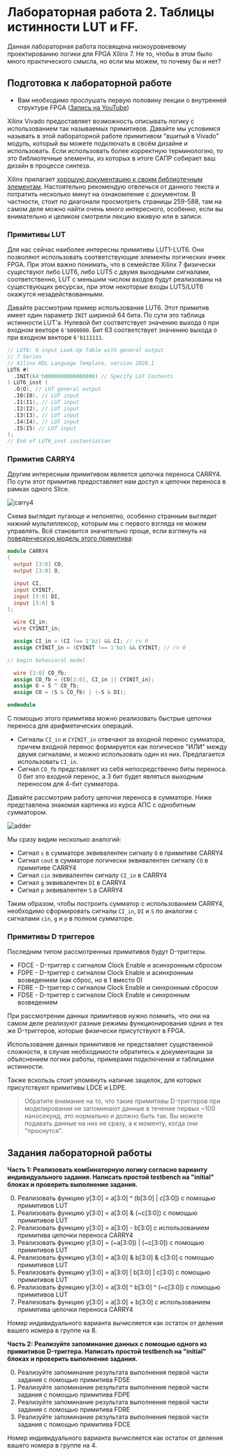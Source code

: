 # Лабораторная работа 2. Таблицы истинности LUT и FF.

Данная лабораторная работа посвящена низкоуровневому проектированию логики для FPGA Xilinx 7. Не то, чтобы в этом было много практического смысла, но если мы можем, то почему бы и нет?

## Подготовка к лабораторной работе
 * Вам необходимо прослушать первую половину лекции о внутренней структуре FPGA ([Запись на YouTube](https://www.youtube.com/watch?v=fdJiGdp5eVc))

Xilinx Vivado предоставляет возможность описывать логику с использованием так называемых примитивов. Давайте мы условимся называть в этой лабораторной работе примитивом "вшитый в Vivado" модуль, который вы можете подключать в своём дизайне и использовать. Если использовать более корректную терминологию, то это библиотечные элементы, из которых в итоге САПР собирает ваш дизайн в процессе синтеза.

Xilinx прилагает [хорошую документацию к своим библиотечным элементам](https://docs.xilinx.com/v/u/2020.1-English/ug953-vivado-7series-libraries). Настоятельно рекомендую отвлечься от данного текста и потратить несколько минут на ознакомление с документом. В частности, стоит по диагонали просмотреть страницы 259-588, там на самом деле можно найти очень много интересного, особенно, если вы внимательно и целиком смотрели лекцию вживую или в записи.

### Примитивы LUT
Для нас сейчас наиболее интересны примитивы LUT1-LUT6. Они позволяют использовать соответствующие элементы логических ячеек FPGA. При этом важно понимать, что в семействе Xilinx 7 физически существуют либо LUT6, либо LUT5 с двумя выходными сигналами, соответственно, LUT с меньшим числом входов будут реализованы на существующих ресурсах, при этом некоторые входы LUT5/LUT6 окажутся незадействованными.

Давайте рассмотрим пример использования LUT6. Этот примитив имеет один параметр `INIT` шириной 64 бита. По сути это таблица истинности LUT'a. Нулевой бит соответствует значению выхода `O` при входном векторе `6'b000000`.
Бит 63 соответствует значению выхода `O` при входном векторе `6'b111111`.

```verilog
// LUT6: 6-input Look-Up Table with general output
// 7 Series
// Xilinx HDL Language Template, version 2020.1
LUT6 #(
  .INIT(64'h0000000000000000) // Specify LUT Contents
) LUT6_inst (
  .O(O), // LUT general output
  .I0(I0), // LUT input
  .I1(I1), // LUT input
  .I2(I2), // LUT input
  .I3(I3), // LUT input
  .I4(I4), // LUT input
  .I5(I5) // LUT input
);
// End of LUT6_inst instantiation
```

### Примитив CARRY4

Другим интересным примитивом является цепочка переноса CARRY4. По сути этот примитив предоставляет нам доступ к цепочки переноса в рамках одного Slice.

![carry4](pic/carry4.png)

Cхема выглядит пугающе и непонятно, особенно странным выглядит нижний мультиплексор, которым мы с первого взгляда не можем управлять. Всё становится значительно проще, если взглянуть на [поведенческую модель этого примитива](https://github.com/Xilinx/XilinxUnisimLibrary/blob/master/verilog/src/unisims/CARRY4.v):

```verilog
module CARRY4
(
  output [3:0] CO,
  output [3:0] O,

  input CI,
  input CYINIT,
  input [3:0] DI,
  input [3:0] S
);

  wire CI_in;
  wire CYINIT_in;

  assign CI_in = (CI !== 1'bz) && CI; // rv 0
  assign CYINIT_in = (CYINIT !== 1'bz) && CYINIT; // rv 0

// begin behavioral model

  wire [3:0] CO_fb;
  assign CO_fb = {CO[2:0], CI_in || CYINIT_in};
  assign O = S ^ CO_fb;
  assign CO = (S & CO_fb) | (~S & DI);

endmodule
```
С помощью этого примитива можно реализовать быстрые цепочки переноса для арифметических операций.

 * Сигналы `CI_in` и `CYINIT_in` отвечают за входной перенос сумматора, причем входной перенос формируется как логическое "ИЛИ" между двумя сигналами, и можно использовать один из них. Предлагается использовать `CI_in`.
 * Сигнал `CO_fb` представляет из себя непосредственно биты переноса. 0 бит это входной перенос, а 3 бит будет являться выходным переносом для 4-бит сумматора.


Давайте рассмотрим работу цепочки переноса в сумматоре. Ниже представлена знакомая картинка из курса АПС c однобитным сумматором.

![adder](pic/adder.jpg)

Мы сразу видим несколько аналогий:
 * Сигнал `s` в сумматоре эквивалентен сигналу `O` в примитиве CARRY4
 * Сигнал `cout` в сумматоре логически эквивалентен сигналу `CO` в примитиве CARRY4
 * Сигнал `cin` эквивалентен сигналу `CI_in` в CARRY4
 * Сигнал `g` эквивалентен `DI` в CARRY4
 * Сигнал `p` эквивалентен `S` в CARRY4

Таким образом, чтобы построить сумматор с использованием CARRY4, необходимо сформировать сигналы `CI_in`, `DI` и `S` по аналогии с сигналами `cin`, `g` и `p` в полном сумматоре.

### Примитивы D триггеров

Последним типом рассмотренных примитивов будут D-триггеры.
 * FDCE - D-триггер с сигналом Clock Enable и асинхронным сбросом
 * FDPE - D-триггер с сигналом Clock Enable и асинхронным возведением (как сброс, но в 1 вместо 0)
 * FDRE - D-триггер с сигналом Clock Enable и синхронным сбросом
 * FDSE - D-триггер с сигналом Clock Enable и синхронным возведением

При рассмотрении данных примитивов нужно помнить, что они на самом деле реализуют разные режимы функционирования одних и тех же D-триггеров, которые физически присутствуют в FPGA.

Использование данных примитивов не представляет существенной сложности, в случае необходимости обратитесь к документации за объяснением логики работы, примерами подключения и таблицами истинности.

Также вскользь стоит упомянуть наличие защелок, для которых присутствуют примитивы LDCE и LDPE.

> Обратите внимание на то, что такие примитивы D-триггеров при моделировании не запоминают данные в течение первых ~100 наносекунд, это нормально и должно быть так. Вы можете подавать данные на них не сразу, а к моменту, когда они "проснутся".

## Задания лабораторной работы

**Часть 1: Реализовать комбинаторную логику согласно варианту индивидуального задания. Написать простой testbench на "initial" блоках и проверить выполнение задания.**

0. Реализовать функцию y[3:0] = a[3:0] ^ (b[3:0] | c[3:0]) с помощью примитивов LUT
1. Реализовать функцию y[3:0] = a[3:0] & (~c[3:0]) с помощью примитивов LUT
2. Реализовать функцию y[3:0] = a[3:0] - b[3:0] с использованием примитива цепочки переноса CARRY4
3. Реализовать функцию y[3:0] = (~a[3:0]) | (~c[3:0]) с помощью примитивов LUT
4. Реализовать функцию y[3:0] = a[3:0] & b[3:0] & c[3:0] с помощью примитивов LUT
5. Реализовать функцию y[3:0] = a[3:0] | b[3:0] | c[3:0] с помощью примитивов LUT
6. Реализовать функцию y[3:0] = a[3:0] ^ b[3:0] ^ (~c[3:0]) с помощью примитивов LUT
7. Реализовать функцию y[3:0] = a[3:0] + b[3:0] с использованием примитива цепочки переноса CARRY4

Номер индивидуального варианта вычисляется как остаток от деления вашего номера в группе на 8.

**Часть 2: Реализуйте запоминание данных с помощью одного из примитивов D-триггера. Написать простой testbench на "initial" блоках и проверить выполнение задания.**

0. Реализуйте запоминание результата выполнения первой части задания с помощью примитива FDSE
1. Реализуйте запоминание результата выполнения первой части задания с помощью примитива FDPE
2. Реализуйте запоминание результата выполнения первой части задания с помощью примитива FDRE
3. Реализуйте запоминание результата выполнения первой части задания с помощью примитива FDCE

Номер индивидуального варианта вычисляется как остаток от деления вашего номера в группе на 4.
